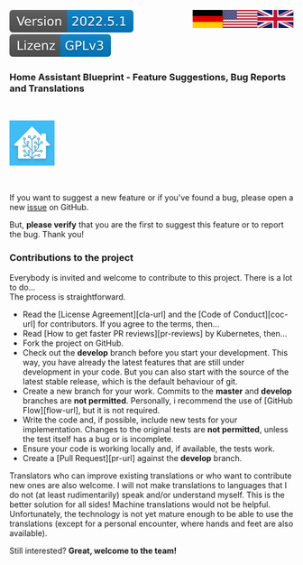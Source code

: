 <a href="Contributions.en.md"><img src="../images/en.svg" valign="top" align="right"/></a>
<a href="Contributions.de.md"><img src="../images/de.svg" valign="top" align="right"/></a>
[![Version][version-badge]][version-url]
[![License][license-badge]][license-url]
<!--
[![Bugs][bugs-badge]][bugs-url]
-->

### Home Assistant Blueprint - Feature Suggestions, Bug Reports and Translations
<br/>

[![Logo][logo]][project-url]

<br/>

If you want to suggest a new feature or if you've found a bug, please open a new [issue][issues-url] on GitHub.

But, **please verify** that you are the first to suggest this feature or to report the bug. Thank you!
<br/>

### Contributions to the project

Everybody is invited and welcome to contribute to this project. There is a lot to do...<br/>
The process is straightforward.

- Read the [License Agreement][cla-url] and the [Code of Conduct][coc-url] for contributors. If you agree to the terms, then...
- Read [How to get faster PR reviews][pr-reviews] by Kubernetes, then...
- Fork the project on GitHub.
- Check out the **develop** branch before you start your development.
This way, you have already the latest features that are still under development in your code. But you can also start
with the source of the latest stable release, which is the default behaviour of git.
- Create a new branch for your work. Commits to the **master** and **develop** branches are **not permitted**. Personally, i recommend the use of 
[GitHub Flow][flow-url], but it is not required.
- Write the code and, if possible, include new tests for your implementation. Changes to the original tests are **not permitted**, unless the test itself has a bug or is incomplete.
- Ensure your code is working locally and, if available, the tests work.
- Create a [Pull Request][pr-url] against the **develop** branch.

Translators who can improve existing translations or who want to contribute new ones are also welcome. I will not make translations to languages that I do not (at least rudimentarily) speak and/or understand myself. This is the better solution for all sides! Machine translations would not be helpful. Unfortunately, the technology is not yet mature enough to be able to use the translations (except for a personal encounter, where hands and feet are also available).

Still interested? **Great, welcome to the team!**

<!-- MARKDOWN LINKS & IMAGES -->
<!-- https://www.markdownguide.org/basic-syntax/#reference-style-links -->
[logo]: ../images/hassio-icon.png
[project-url]: https://homeassistant.io

[license-badge]: ../images/lizenz.svg
[license-url]: ../../LICENSE_de.md

[version-badge]: ../images/version.svg
[version-url]: https://github.com/nixe64/Home-Assistant-Blueprint/releases

[issues-url]: https://github.com/nixe64/Home-Assistant-Blueprint/issues
[bugs-badge]: https://img.shields.io/github/issues/nixe64/Home-Assistant-Blueprint/bug.svg?label=Fehlerberichte&color=informational
[bugs-url]: https://github.com/nixe64/Home-Assistant-Blueprint/issues?utf8=✓&q=is%3Aissue+is%3Aopen+label%3Abug
